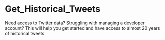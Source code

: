 # Get_Historical_Tweets
Need access to Twitter data? Struggling with managing a developer account? This will help you get started and have access to almost 20 years of historical tweets.
